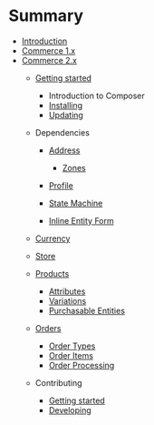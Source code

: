 # Summary

* [Introduction](README.md)
* [Commerce 1.x](v1/README.md)
* [Commerce 2.x](v2/README.md)
  * [Getting started](v2/getting-started.md)
    * Introduction to Composer
    * [Installing](v2/getting-started/install.md)
    * [Updating](v2/update.md)
  * Dependencies
    * [Address](v2/dependencies/address/README.md)
      * [Zones](v2/dependencies/address/zones.md)

    * [Profile](v2/dependencies/profile.md)
    * [State Machine](v2/dependencies/state-machine.md)
    * [Inline Entity Form](v2/dependencies/ief.md)

  * [Currency](v2/currency.md)
  * [Store](v2/store.md)
  * [Products](v2/product/index.md)
    * [Attributes](v2/product/product-attributes.md)
    * [Variations](v2/product/products.md)
    * [Purchasable Entities](v2/product/purchasable-entities.md)

  * [Orders](v2/orders/index.md)
    * [Order Types](v2/orders/order-types.md)
    * [Order Items](v2/orders/order-items.md)
    * [Order Processing](v2/orders/order-processing.md)

  * Contributing
    * [Getting started](v2/contributing/getting-started.md)
    * [Developing](v2/contributing/developing.md)



